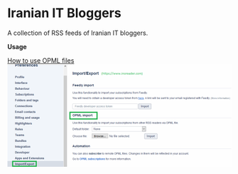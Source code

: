 Iranian IT Bloggers
===================

A collection of RSS feeds of Iranian IT bloggers.



**Usage**

[How to use OPML files](http://www.dotnettips.info/post/59/%d8%a2%d8%b4%d9%86%d8%a7%db%8c%db%8c-%d8%a8%d8%a7-%d9%81%d8%b1%d9%85%d8%aa-opml)
![inoreader](/assets/inoreader.png)